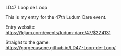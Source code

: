 LD47 Loop de Loop

This is my entry for the 47th Ludum Dare event.

Entry website:  
https://ldjam.com/events/ludum-dare/47/$224131

Straight to the game:  
https://gorgeousone.github.io/LD47-Loop-de-Loop/

